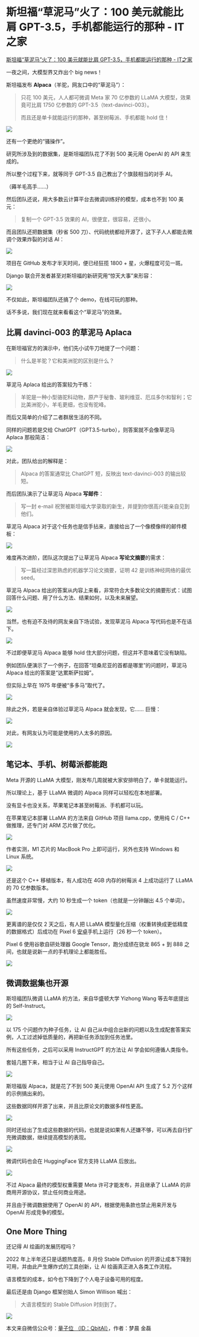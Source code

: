# 斯坦福“草泥马”火了：100 美元就能比肩 GPT-3.5，手机都能运行的那种 - IT之家
[斯坦福“草泥马”火了：100 美元就能比肩 GPT-3.5，手机都能运行的那种 - IT之家](https://www.ithome.com/0/679/783.htm) 

 一夜之间，大模型界又炸出个 big news！

斯坦福发布 **Alpaca**（羊驼，网友口中的“草泥马”）：

> 只花 100 美元，人人都可微调 Meta 家 70 亿参数的 LLaMA 大模型，效果竟可比肩 1750 亿参数的 GPT-3.5（text-davinci-003）。
> 
> 而且还是单卡就能运行的那种，甚至树莓派、手机都能 hold 住！

![](https://github.com/ustczzh/MyClippings/blob/main/Images/2023-3-15%2013-46-16/bd6416de-b184-4ebd-b9a6-75e16c73c503.png?raw=true)

还有一个更绝的“骚操作”。

研究所涉及到的数据集，是斯坦福团队花了不到 500 美元用 OpenAI 的 API 来生成的。

所以整个过程下来，就等同于 GPT-3.5 自己教出了个旗鼓相当的对手 AI。

（薅羊毛高手……）

然后团队还说，用大多数云计算平台去微调训练好的模型，成本也不到 100 美元：

> 复制一个 GPT-3.5 效果的 AI，很便宜，很容易，还很小。

而且团队还把数据集（秒省 500 刀）、代码统统都给开源了，这下子人人都能去微调个效果炸裂的对话 AI：

![](https://github.com/ustczzh/MyClippings/blob/main/Images/2023-3-15%2013-46-16/e7d059b9-d85e-4aee-8795-6dcd29212db2.jpeg?raw=true)

项目在 GitHub 发布才半天时间，便已经狂揽 1800 + 星，火爆程度可见一斑。

Django 联合开发者甚至对斯坦福的新研究用“惊天大事”来形容：

![](https://github.com/ustczzh/MyClippings/blob/main/Images/2023-3-15%2013-46-16/06fe6b7f-202c-415c-9058-913afbb5d844.png?raw=true)

不仅如此，斯坦福团队还搞了个 demo，在线可玩的那种。

话不多说，我们现在就来看看这个“草泥马”的效果。

比肩 davinci-003 的草泥马 Aplaca
--------------------------

在斯坦福官方的演示中，他们先小试牛刀地提了一个问题：

> 什么是羊驼？它和美洲驼的区别是什么？

![](https://github.com/ustczzh/MyClippings/blob/main/Images/2023-3-15%2013-46-16/186abce1-6021-48d4-aef5-036b8f0a494b.png?raw=true)

草泥马 Aplaca 给出的答案较为干练：

> 羊驼是一种小型骆驼科动物，原产于秘鲁、玻利维亚、厄瓜多尔和智利；它比美洲驼小，羊毛更细，也没有驼峰。

而后又简单的介绍了二者群居生活的不同。

同样的问题若是交给 ChatGPT（GPT3.5-turbo），则答案就不会像草泥马 Aplaca 那般简洁：

![](https://github.com/ustczzh/MyClippings/blob/main/Images/2023-3-15%2013-46-16/ef4b8e66-3eee-4058-b7eb-f575de70a3f7.png?raw=true)

对此，团队给出的解释是：

> Alpaca 的答案通常比 ChatGPT 短，反映出 text-davinci-003 的输出较短。

而后团队演示了让草泥马 Alpaca **写邮件**：

> 写一封 e-mail 祝贺被斯坦福大学录取的新生，并提到你很高兴能亲自见到他们。

草泥马 Alpaca 对于这个任务也是信手拈来，直接给出了一个像模像样的邮件模板：

![](https://github.com/ustczzh/MyClippings/blob/main/Images/2023-3-15%2013-46-16/de1074fc-1fc1-4c5d-8a75-4b6a0afad52e.png?raw=true)

难度再次进阶，团队这次提出了让草泥马 Alpaca **写论文摘要**的需求：

> 写一篇经过深思熟虑的机器学习论文摘要，证明 42 是训练神经网络的最优 seed。

草泥马 Alpaca 给出的答案从内容上来看，非常符合大多数论文的摘要形式：试图回答什么问题、用了什么方法、结果如何，以及未来展望。

![](https://github.com/ustczzh/MyClippings/blob/main/Images/2023-3-15%2013-46-16/5c577dbf-9061-48c4-ad67-9ea76e91742d.png?raw=true)

当然，也有迫不及待的网友亲自下场试验，发现草泥马 Alpaca 写代码也是不在话下。

![](https://github.com/ustczzh/MyClippings/blob/main/Images/2023-3-15%2013-46-16/4a63a7ee-a213-41fb-b9d6-e28d949ea39a.png?raw=true)

不过即便草泥马 Alpaca 能够 hold 住大部分问题，但这并不意味着它没有缺陷。

例如团队便演示了一个例子，在回答“坦桑尼亚的首都是哪里”的问题时，草泥马 Alpaca 给出的答案是“达累斯萨拉姆”。

但实际上早在 1975 年便被“多多马”取代了。

![](https://github.com/ustczzh/MyClippings/blob/main/Images/2023-3-15%2013-46-16/6ebe7a1c-bab7-4614-8d4e-407d616c917e.png?raw=true)

除此之外，若是亲自体验过草泥马 Alpaca 就会发现，它…… 巨慢：

![](https://github.com/ustczzh/MyClippings/blob/main/Images/2023-3-15%2013-46-16/e9eee5fe-1108-4cbe-8cd7-a4134ba83c17.png?raw=true)

对此，有网友认为可能是使用的人太多的原因。

![](https://github.com/ustczzh/MyClippings/blob/main/Images/2023-3-15%2013-46-16/5fe30aad-be4d-4ddb-ad0e-4747dcaa9a2a.png?raw=true)

笔记本、手机、树莓派都能跑
-------------

Meta 开源的 LLaMA 大模型，刚发布几周就被大家安排明白了，单卡就能运行。

所以理论上，基于 LLaMA 微调的 Alpaca 同样可以轻松在本地部署。

没有显卡也没关系，苹果笔记本甚至树莓派、手机都可以玩。

在苹果笔记本部署 LLaMA 的方法来自 GitHub 项目 llama.cpp，使用纯 C / C++ 做推理，还专门对 ARM 芯片做了优化。

![](https://github.com/ustczzh/MyClippings/blob/main/Images/2023-3-15%2013-46-16/0b247415-c060-4cf1-8f84-3cad73ea1c26.png?raw=true)

作者实测，M1 芯片的 MacBook Pro 上即可运行，另外也支持 Windows 和 Linux 系统。

![](https://github.com/ustczzh/MyClippings/blob/main/Images/2023-3-15%2013-46-16/950debe2-88a2-4b3a-8110-33147ab6e9dc.png?raw=true)

还是这个 C++ 移植版本，有人成功在 4GB 内存的树莓派 4 上成功运行了 LLaMA 的 70 亿参数版本。

虽然速度非常慢，大约 10 秒生成一个 token（也就是一分钟蹦出 4.5 个单词）。

![](https://github.com/ustczzh/MyClippings/blob/main/Images/2023-3-15%2013-46-16/72bb78a3-6ea3-448c-8e22-7eeb64e53c3e.png?raw=true)

更离谱的是仅仅 2 天之后，有人把 LLaMA 模型量化压缩（权重转换成更低精度的数据格式）后成功在 Pixel 6 [安卓](https://android.ithome.com/)手机上运行（26 秒一个 token）。

Pixel 6 使用谷歌自研处理器 Google Tensor，跑分成绩在骁龙 865 + 到 888 之间，也就是说新一点的手机理论上都能胜任。

![](https://github.com/ustczzh/MyClippings/blob/main/Images/2023-3-15%2013-46-16/e5f2fc3f-6945-468f-8b4e-25f59c0b0fcf.png?raw=true)

微调数据集也开源
--------

斯坦福团队微调 LLaMA 的方法，来自华盛顿大学 Yizhong Wang 等去年底提出的 Self-Instruct。

![](https://github.com/ustczzh/MyClippings/blob/main/Images/2023-3-15%2013-46-16/8b559a58-99ce-474a-ad6b-39b5627b2e30.png?raw=true)

以 175 个问题作为种子任务，让 AI 自己从中组合出新的问题以及生成配套答案实例，人工过滤掉低质量的，再把新任务添加到任务池里。

所有这些任务，之后可以采用 InstructGPT 的方法让 AI 学会如何遵循人类指令。

套娃几圈下来，相当于让 AI 自己指导自己。

![](https://github.com/ustczzh/MyClippings/blob/main/Images/2023-3-15%2013-46-16/e692c6b9-13be-45d2-9fd9-33791019b8b4.png?raw=true)

斯坦福版 Alpaca，就是花了不到 500 美元使用 OpenAI API 生成了 5.2 万个这样的示例搞出来的。

这些数据同样开源了出来，并且比原论文的数据多样性更高。

![](https://github.com/ustczzh/MyClippings/blob/main/Images/2023-3-15%2013-46-16/1e5c795a-a7ee-479b-884a-2972918101d5.png?raw=true)

同时还给出了生成这些数据的代码，也就是说如果有人还嫌不够，可以再去自行扩充微调数据，继续提高模型的表现。

![](https://github.com/ustczzh/MyClippings/blob/main/Images/2023-3-15%2013-46-16/3f7aa801-f60d-4d94-a7a0-4b567b745c2f.png?raw=true)

微调代码也会在 HuggingFace 官方支持 LLaMA 后放出。

![](https://github.com/ustczzh/MyClippings/blob/main/Images/2023-3-15%2013-46-16/e761acda-ba26-4a0c-997f-46c6c691a2a3.png?raw=true)

不过 Alpaca 最终的模型权重需要 Meta 许可才能发布，并且继承了 LLaMA 的非商用开源协议，禁止任何商业用途。

并且由于微调数据使用了 OpenAI 的 API，根据使用条款也禁止用来开发与 OpenAI 形成竞争的模型。

One More Thing
--------------

还记得 AI 绘画的发展历程吗？

2022 年上半年还只是话题热度高，8 月份 Stable Diffusion 的开源让成本下降到可用，并由此产生爆炸式的工具创新，让 AI 绘画真正进入各类工作流程。

语言模型的成本，如今也下降到了个人电子设备可用的程度。

最后还是由 Django 框架创始人 Simon Willison 喊出：

> 大语言模型的 Stable Diffusion 时刻到了。

![](https://github.com/ustczzh/MyClippings/blob/main/Images/2023-3-15%2013-46-16/5468f9cc-0744-4c6d-a077-6cdbda4cb0ba.png?raw=true)

本文来自微信公众号：[量子位 （ID：QbitAI）](https://mp.weixin.qq.com/s/8SP6sKQ21YxeFQe3rwOh8A)，作者：梦晨 金磊